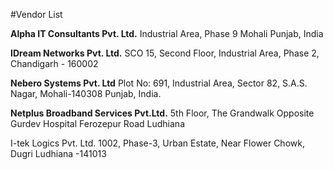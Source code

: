 #Vendor List



**Alpha IT Consultants Pvt. Ltd.**
Industrial Area, Phase 9
Mohali
Punjab, India
  

**IDream Networks Pvt. Ltd.**
SCO 15, Second Floor,
Industrial Area, Phase 2,
Chandigarh - 160002


**Nebero Systems Pvt. Ltd**
Plot No: 691, Industrial Area,
Sector 82, S.A.S. Nagar, Mohali-140308
Punjab, India.

**Netplus Broadband Services Pvt.Ltd.**
5th Floor, The Grandwalk
Opposite Gurdev Hospital
Ferozepur Road
Ludhiana


I-tek Logics Pvt. Ltd.
1002, Phase-3, Urban Estate, 
Near Flower Chowk,  Dugri
Ludhiana -141013
